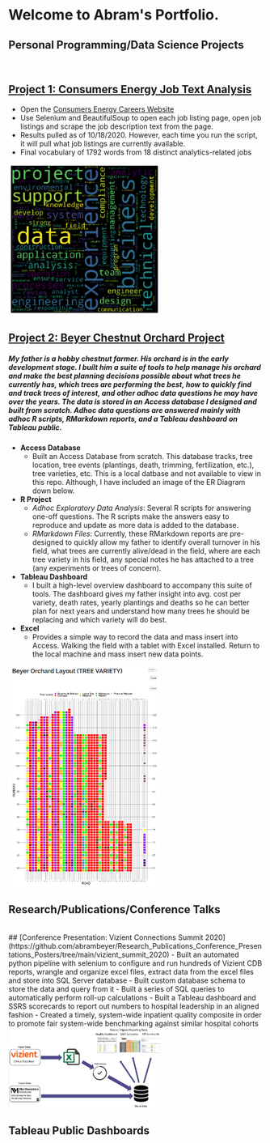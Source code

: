 # Welcome to Abram's Portfolio.  

## Personal Programming/Data Science Projects
<br/>

## [Project 1:  Consumers Energy Job Text Analysis](https://github.com/abrambeyer/consumers_energy_job_text_analysis)
- Open the [Consumers Energy Careers Website](https://www.consumersenergy.com/company/careers)
- Use Selenium and BeautifulSoup to open each job listing page, open job listings and scrape the job description text from the page.
- Results pulled as of 10/18/2020.  However, each time you run the script, it will pull what job listings are currently available.
- Final vocabulary of 1792 words from 18 distinct analytics-related jobs 

<img src="https://raw.githubusercontent.com/abrambeyer/Abrams_Portfolio/main/images/cms_job_description_word_cloud.png" width=300>

## [Project 2:  Beyer Chestnut Orchard Project](https://github.com/abrambeyer/Beyer_Chestnut_Orchard_Project)
##### My father is a hobby chestnut farmer.  His orchard is in the early development stage.  I built him a suite of tools to help manage his orchard and make the best planning decisions possible about what trees he currently has, which trees are performing the best, how to quickly find and track trees of interest, and other adhoc data questions he may have over the years.  The data is stored in an Access database I designed and built from scratch.  Adhoc data questions are answered mainly with adhoc R scripts, RMarkdown reports, and a Tableau dashboard on Tableau public.

- **Access Database** 
  - Built an Access Database from scratch.  This database tracks, tree location, tree events (plantings, death, trimming, fertilization, etc.), tree varieties, etc.  This is a local datbase and not available to view in this repo.  Although, I have included an image of the ER Diagram down below.
- **R Project**
  - *Adhoc Exploratory Data Analysis*:  Several R scripts for answering one-off questions.  The R scripts make the answers easy to reproduce and update as more data is added to the database. 
  - *RMarkdown Files*:  Currently, these RMarkdown reports are pre-designed to quickly allow my father to identify overall turnover in his field, what trees are currently alive/dead in the field, where are each tree variety in his field, any special notes he has attached to a tree (any experiments or trees of concern).
- **Tableau Dashboard**
  - I built a high-level overview dashboard to accompany this suite of tools.  The dashboard gives my father insight into avg. cost per variety, death rates, yearly plantings and deaths so he can better plan for next years and understand how many trees he should be replacing and which variety will do best.
- **Excel**
  - Provides a simple way to record the data and mass insert into Access.  Walking the field with a tablet with Excel installed.  Return to the local machine and mass insert new data points.  

<img src="https://raw.githubusercontent.com/abrambeyer/Abrams_Portfolio/main/images/beyer_orchard_tree_variety_layout1.PNG" width=300>

## Research/Publications/Conference Talks
<br/>
## [Conference Presentation:  Vizient Connections Summit 2020](https://github.com/abrambeyer/Research_Publications_Conference_Presentations_Posters/tree/main/vizient_summit_2020)
- Built an automated python pipeline with selenium to configure and run hundreds of Vizient CDB reports, wrangle and organize excel files, extract data from the excel files and store into SQL Server database
- Built custom database schema to store the data and query from it
- Built a series of SQL queries to automatically perform roll-up calculations
- Built a Tableau dashboard and SSRS scorecards to report out numbers to hospital leadership in an aligned fashion 
- Created a timely, system-wide inpatient quality composite in order to promote fair system-wide benchmarking against similar hospital cohorts  

<img src="https://raw.githubusercontent.com/abrambeyer/Abrams_Portfolio/main/images/inpatient_quality_composite_pipeline2.PNG" width=300>

## Tableau Public Dashboards


